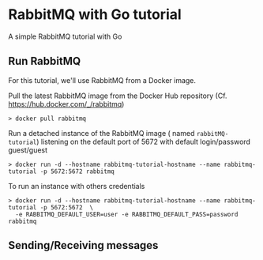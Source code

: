 # RabbitMQ with Go tutorial
A simple RabbitMQ tutorial with Go


## Run RabbitMQ

For this tutorial, we'll use RabbitMQ from a Docker image.


Pull the latest RabbitMQ image from the Docker Hub repository (Cf. https://hub.docker.com/_/rabbitmq)
```
> docker pull rabbitmq
```

Run a detached instance of the RabbitMQ image ( named `rabbitMQ-tutorial`) listening on the default port of 5672 
with default login/password guest/guest
```
> docker run -d --hostname rabbitmq-tutorial-hostname --name rabbitmq-tutorial -p 5672:5672 rabbitmq
```

To run an instance with others credentials  
```
> docker run -d --hostname rabbitmq-tutorial-hostname --name rabbitmq-tutorial -p 5672:5672  \
  -e RABBITMQ_DEFAULT_USER=user -e RABBITMQ_DEFAULT_PASS=password rabbitmq
```

## Sending/Receiving messages

